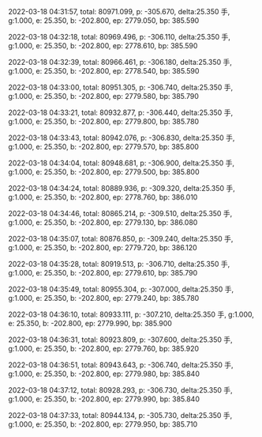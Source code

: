 2022-03-18 04:31:57, total: 80971.099, p: -305.670, delta:25.350 手, g:1.000, e: 25.350, b: -202.800, ep: 2779.050, bp: 385.590

2022-03-18 04:32:18, total: 80969.496, p: -306.110, delta:25.350 手, g:1.000, e: 25.350, b: -202.800, ep: 2778.610, bp: 385.590

2022-03-18 04:32:39, total: 80966.461, p: -306.180, delta:25.350 手, g:1.000, e: 25.350, b: -202.800, ep: 2778.540, bp: 385.590

2022-03-18 04:33:00, total: 80951.305, p: -306.740, delta:25.350 手, g:1.000, e: 25.350, b: -202.800, ep: 2779.580, bp: 385.790

2022-03-18 04:33:21, total: 80932.877, p: -306.440, delta:25.350 手, g:1.000, e: 25.350, b: -202.800, ep: 2779.800, bp: 385.780

2022-03-18 04:33:43, total: 80942.076, p: -306.830, delta:25.350 手, g:1.000, e: 25.350, b: -202.800, ep: 2779.570, bp: 385.800

2022-03-18 04:34:04, total: 80948.681, p: -306.900, delta:25.350 手, g:1.000, e: 25.350, b: -202.800, ep: 2779.500, bp: 385.800

2022-03-18 04:34:24, total: 80889.936, p: -309.320, delta:25.350 手, g:1.000, e: 25.350, b: -202.800, ep: 2778.760, bp: 386.010

2022-03-18 04:34:46, total: 80865.214, p: -309.510, delta:25.350 手, g:1.000, e: 25.350, b: -202.800, ep: 2779.130, bp: 386.080

2022-03-18 04:35:07, total: 80876.850, p: -309.240, delta:25.350 手, g:1.000, e: 25.350, b: -202.800, ep: 2779.720, bp: 386.120

2022-03-18 04:35:28, total: 80919.513, p: -306.710, delta:25.350 手, g:1.000, e: 25.350, b: -202.800, ep: 2779.610, bp: 385.790

2022-03-18 04:35:49, total: 80955.304, p: -307.000, delta:25.350 手, g:1.000, e: 25.350, b: -202.800, ep: 2779.240, bp: 385.780

2022-03-18 04:36:10, total: 80933.111, p: -307.210, delta:25.350 手, g:1.000, e: 25.350, b: -202.800, ep: 2779.990, bp: 385.900

2022-03-18 04:36:31, total: 80923.809, p: -307.600, delta:25.350 手, g:1.000, e: 25.350, b: -202.800, ep: 2779.760, bp: 385.920

2022-03-18 04:36:51, total: 80943.643, p: -306.740, delta:25.350 手, g:1.000, e: 25.350, b: -202.800, ep: 2779.980, bp: 385.840

2022-03-18 04:37:12, total: 80928.293, p: -306.730, delta:25.350 手, g:1.000, e: 25.350, b: -202.800, ep: 2779.990, bp: 385.840

2022-03-18 04:37:33, total: 80944.134, p: -305.730, delta:25.350 手, g:1.000, e: 25.350, b: -202.800, ep: 2779.950, bp: 385.710